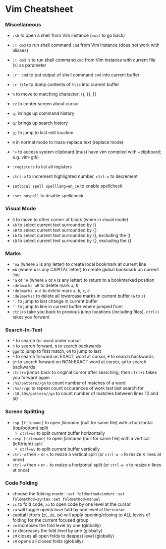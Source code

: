 # Vim Cheatsheet

### Miscellaneous

* `:sh` to open a shell from Vim instance (`exit` to go back)
* `:! cmd` to run shell command `cmd` from Vim instance (does not work with aliases)
* `:! cmd %` to run shell command `cmd` from Vim instance with current file (`%`) as parameter
* `:r! cmd` to put output of shell command `cmd` into current buffer
* `:r file` to dump contents of `file` into current buffer

* `%` to move to matching character: (), {}, []
* `zz` to center screen about cursor
* `q:` brings up command history
* `q/` brings up search history
* `g;` to jump to last edit location
* `R` in normal mode to mass-replace text (replace mode)
* `"+` to access system clipboard (must have vim compiled with +clipboard; e.g. vim-gtk)
* `:registers` to list all registers
* `ctrl-a` to increment highlighted number, `ctrl-x` to decrement
* `setlocal spell spelllang=en_CA` to enable spellcheck
* `:set nospell` to disable spellcheck

### Visual Mode

* `O` to move to other corner of block (when in visual mode)
* `ab` to select current text surrounded by ()
* `aB` to select current text surrounded by {}
* `ib` to select current text surrounded by (), excluding the ()
* `iB` to select current text surrounded by {}, excluding the {}

### Marks

* `'ma` (where `a` is any letter) to create local bookmark at current line
* `mA` (where `A` is any CAPITAL letter) to create global bookmark on current line
* `'a` or `'A` (where `a` or `A` is any letter) to return to a bookmarked position
* `:delmarks aB` to delete mark `a`, `B`
* `:delmarks a-d` to delete mark `a`, `b`, `c`, `d`
* `:delmarks!` to delete all lowercase marks in current buffer (`a` to `z`)
* `'.` to jump to last change in current buffer
* `''` to jump to line in current buffer where jumped from
* `ctrl+o` take you back to previous jump locations (including files), `ctrl+i` takes you forward

### Search-In-Text

* `*` to search for word under cursor
* `n` to search forward, `N` to search backwards
* `ggn` to jump to first match, `GN` to jump to last
* `*` to search forward on EXACT word at cursor, `#` to search backwards
* `g*` to search forward on NON-EXACT word at cursor, `g#` to search backwards
* `ctrl+o` jumps back to original cursor after searching, then `ctrl+i` takes you forward again
* `:%s/pattern//gn` to count number of matches of a word
* `:%s///gn` to repeat count occurances of work last last search for
* `:10,50s/pattern//gn` to count number of matches between lines 10 and 50

### Screen Splitting

* `:sp [filename]` to open _filename_ (null for same file) with a horizontal (top/bottom) split
    * `ctrl+ws` to split current buffer horizontally
* `:vsp [filename]` to open _filename_ (null for same file) with a vertical (left/right) split
    * `ctrl+wv` to split current buffer vertically
* `ctrl-w` then `>` or `<` to resize a vertical split (or `ctrl-w n` to resize _n_ lines at once)
* `ctrl-w` then `+` or `-` to resize a horizontal split (or `ctrl-w n` to resize _n_ lines at once)

### Code Folding

* choose the folding mode:
`:set foldmethod=indent`
`:set foldmethod=syntax`
`:set foldmethod=manual`
* `zc` to fold code, `zo` to open code by one level at the cursor
* `za` will toggle open/close fold by one level at the cursor
* capital letters (`zC`, `zO`, `zA`) will apply opening/closing to ALL levels of folding for the current focused group
* `zm` increases the fold level by one (globally)
* `zr` decreases the fold level by one (globally)
* `zM` closes all open folds to deepest level (globally)
* `zR` opens all closed folds (globally)
